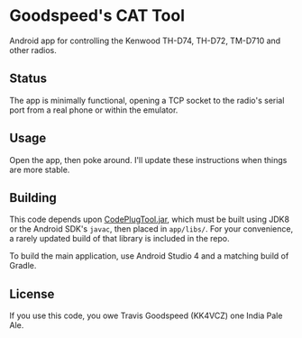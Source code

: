 # Goodspeed's CAT Tool
Android app for controlling the Kenwood TH-D74, TH-D72, TM-D710 and other radios.

## Status

The app is minimally functional, opening a TCP socket to the radio's serial port
from a real phone or within the emulator.

## Usage

Open the app, then poke around.  I'll update these instructions when things are more stable.

## Building

This code depends upon [CodePlugTool.jar](https://github.com/travisgoodspeed/codeplugtool), which must
be built using JDK8 or the Android SDK's `javac`, then placed in `app/libs/`.  For your convenience, a
rarely updated build of that library is included in the repo.

To build the main application, use Android Studio 4 and a matching build of Gradle.

## License

If you use this code, you owe Travis Goodspeed (KK4VCZ) one India Pale Ale.
